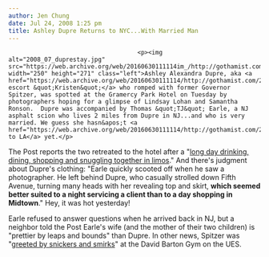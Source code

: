 ```yaml
---
author: Jen Chung
date: Jul 24, 2008 1:25 pm
title: Ashley Dupre Returns to NYC...With Married Man
---
```


	
										<p><img alt="2008_07_duprestay.jpg" src="https://web.archive.org/web/20160630111114im_/http://gothamist.com/attachments/jen/2008_07_duprestay.jpg" width="250" height="271" class="left">Ashley Alexandra Dupre, aka <a href="https://web.archive.org/web/20160630111114/http://gothamist.com/2008/03/12/spitzers_kriste.php">expensive escort &quot;Kristen&quot;</a> who romped with former Governor Spitzer, was spotted at the Gramercy Park Hotel on Tuesday by photographers hoping for a glimpse of Lindsay Lohan and Samantha Ronson.  Dupre was accompanied by Thomas &quot;TJ&quot; Earle, a NJ asphalt scion who lives 2 miles from Dupre in NJ...and who is very married. We guess she hasn&apos;t <a href="https://web.archive.org/web/20160630111114/http://gothamist.com/2008/07/09/ashely_dupre_is_moving_to_la.php">moved to LA</a> yet.</p>

<p>The Post reports the two retreated to the hotel after a &quot;<a href="https://web.archive.org/web/20160630111114/http://www.nypost.com/seven/07242008/news/regionalnews/kristen_finds_a_new_fun_guy_121302.htm">long day drinking, dining, shopping and snuggling together in limos</a>.&quot;  And there&apos;s judgment about Dupre&apos;s clothing: &quot;Earle quickly scooted off when he saw a photographer. He left behind Dupre, who casually strolled down Fifth Avenue, turning many heads with her revealing top and skirt, <strong>which seemed better suited to a night servicing a client than to a day shopping in Midtown</strong>.&quot; Hey, it was hot yesterday!</p>

<p>Earle refused to answer questions when he arrived back in NJ, but a neighbor told the Post Earle&apos;s wife (and the mother of their two children) is &quot;prettier by leaps and bounds&quot; than Dupre.  In other news, Spitzer was &quot;<a href="https://web.archive.org/web/20160630111114/http://www.nypost.com/seven/07242008/gossip/pagesix/a_rod_shops_121229.htm">greeted by snickers and smirks</a>&quot; at the David Barton Gym on the UES.</p>					
										
									
				